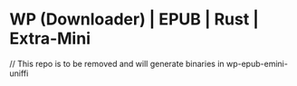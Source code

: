 # WP (Downloader) | EPUB | Rust | Extra-Mini

// This repo is to be removed and will generate binaries in wp-epub-emini-uniffi
